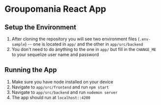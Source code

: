 # Groupomania React App


## Setup the Environment
1. After cloning the repository you will see two environment files (`.env-sample`) -- one is located in `app/` and the other in `app/src/backend`
2. You don't need to do anything to the one in `app/` but fill in the `CHANGE_ME` to your sequelize user name and password 

## Running the App

1. Make sure you have node installed on your device
2. Navigate to `app/src/frontend` and run `npm start`
3. Navigate to `app/src/backend` and run `nodemon server`
4. The app should run at `localhost::4200`

